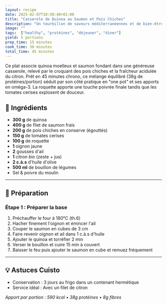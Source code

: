 ```yaml
---
layout: recipe
date: 2025-02-07T10:50:40+01:00
title: "Casserole de Quinoa au Saumon et Pois Chiches"
description: "Un tourbillon de saveurs méditerranéennes et de bien-être dans votre assiette : la recette qui transforme votre repas en moment vitaminé !"
image: ""
tags:  ["healthy", "protéines", "déjeuner", "diner"]
yield: 5 portions
prep_time: 15 minutes
cook_time: 30 minutes
total_time: 45 minutes
---
```


Ce plat associe quinoa moelleux et saumon fondant dans une généreuse casserole, relevé par le croquant des pois chiches et la fraîcheur acidulée du citron. Prêt en 45 minutes chrono, ce mélange équilibré (38g de protéines/portion) séduit par son côté pratique en "one pot" et ses apports en oméga-3. La roquette apporte une touche poivrée finale tandis que les tomates cerises explosent de douceur. 

## 🛒 Ingrédients
- **300 g** de quinoa
- **400 g** de filet de saumon frais
- **200 g** de pois chiches en conserve (égouttés)
- **150 g** de tomates cerises
- **100 g** de roquette
- **1** oignon jaune
- **2** gousses d'ail
- **1** citron bio (zeste + jus)
- **2 c.à.s** d'huile d'olive
- **500 ml** de bouillon de légumes
- Sel & poivre du moulin

---

## 📝 Préparation

### Étape 1 : Préparer la base
1. Préchauffer le four à 180°C (th.6)
2. Hacher finement l'oignon et émincer l'ail
3. Couper le saumon en cubes de 3 cm
4. Faire revenir oignon et ail dans 1 c.à.s d'huile
5. Ajouter le quinoa et torréfier 2 min
6. Verser le bouillon et cuire 15 min à couvert
7. Baisser le feu puis ajouter le saumon en cube et remuez fréquement 



---

## 💡 Astuces Cuisto

- Conservation : 3 jours au frigo dans un contenant hermétique
- Service idéal : Avec un filet de citron 


_Apport par portion : 590 kcal • 38g protéines • 8g fibres_
